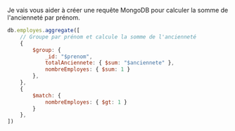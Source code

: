 Je vais vous aider à créer une requête MongoDB pour calculer la somme de l'ancienneté par prénom.

```javascript
db.employes.aggregate([
    // Groupe par prénom et calcule la somme de l'ancienneté
    {
        $group: {
            _id: "$prenom",
            totalAnciennete: { $sum: "$anciennete" },
            nombreEmployes: { $sum: 1 }
        },
    },
    {
        $match: {
            nombreEmployes: { $gt: 1 }
        }
    },
])
```
